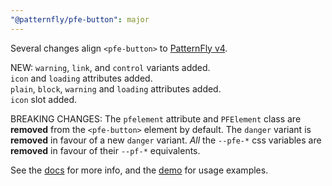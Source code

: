 ```yaml
---
"@patternfly/pfe-button": major
---
```


Several changes align `<pfe-button>` to [PatternFly v4](https://patternfly.org/components/button).

NEW:
`warning`, `link`, and `control` variants added.  
`icon` and `loading` attributes added.  
`plain`, `block`, `warning` and `loading` attributes added.  
`icon` slot added.  

BREAKING CHANGES:
The `pfelement` attribute and `PFElement` class are **removed** from the `<pfe-button>` element by default.
The `danger` variant is **removed** in favour of a new `danger` variant.
_All_ the `--pfe-*` css variables are **removed** in favour of their `--pf-*` equivalents.

See the [docs](https://patternflyelements.org/components/button) for more info,
and the [demo](https://patternflyelements.org/components/button/demo) for usage examples.
